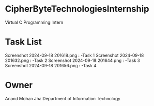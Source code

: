 # CipherByteTechnologiesInternship
Virtual C Programming Intern

# Task List
Screenshot 2024-09-18 201618.png : -Task 1
Screenshot 2024-09-18 201632.png : -Task 2
Screenshot 2024-09-18 201644.png : -Task 3
Screenshot 2024-09-18 201656.png : -Task 4

# Owner
Anand Mohan Jha
Department of Information Technology

